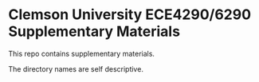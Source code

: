 # Clemson University ECE4290/6290 Supplementary Materials

This repo contains supplementary materials.

The directory names are self descriptive. 

